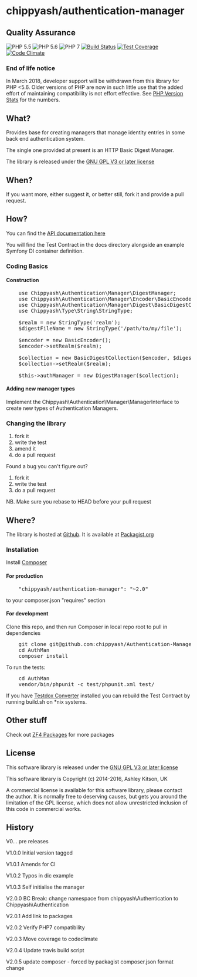 # chippyash/authentication-manager

## Quality Assurance

![PHP 5.5](https://img.shields.io/badge/PHP-5.5-blue.svg)
![PHP 5.6](https://img.shields.io/badge/PHP-5.6-blue.svg)
![PHP 7](https://img.shields.io/badge/PHP-7-blue.svg)
[![Build Status](https://travis-ci.org/chippyash/Authentication-Manager.svg?branch=master)](https://travis-ci.org/chippyash/Authentication-Manager)
[![Test Coverage](https://codeclimate.com/github/chippyash/Authentication-Manager/badges/coverage.svg)](https://codeclimate.com/github/chippyash/Authentication-Manager/coverage)
[![Code Climate](https://codeclimate.com/github/chippyash/Authentication-Manager/badges/gpa.svg)](https://codeclimate.com/github/chippyash/Authentication-Manager)

### End of life notice

In March 2018, developer support will be withdrawn from this library for PHP <5.6. Older
versions of PHP are now in such little use that the added effort of maintaining 
compatibility is not effort effective.  See [PHP Version Stats](https://seld.be/notes/php-versions-stats-2017-1-edition)
 for the numbers.
 
## What?

Provides base for creating managers that manage identity entries in some back
end authentication system.

The single one provided at present is an HTTP Basic Digest Manager.

The library is released under the [GNU GPL V3 or later license](http://www.gnu.org/copyleft/gpl.html)

## When?

If you want more, either suggest it, or better still, fork it and provide a pull request.

## How?

You can find the [API documentation here](http://chippyash.github.io/Authentication-Manager)

You will find the Test Contract in the docs directory alongside an example
Symfony DI container definition.

### Coding Basics

#### Construction

<pre>
    use Chippyash\Authentication\Manager\DigestManager;
    use Chippyash\Authentication\Manager\Encoder\BasicEncoder;
    use Chippyash\Authentication\Manager\Digest\BasicDigestCollection;
    use Chippyash\Type\String\StringType;

    $realm = new StringType('realm');
    $digestFileName = new StringType('/path/to/my/file');

    $encoder = new BasicEncoder();
    $encoder->setRealm($realm);

    $collection = new BasicDigestCollection($encoder, $digestFileName);
    $collection->setRealm($realm);

    $this->authManager = new DigestManager($collection);
</pre>

#### Adding new manager types

Implement the Chippyash\Authentication\Manager\ManagerInterface to create new types of Authentication Managers.

### Changing the library

1.  fork it
2.  write the test
3.  amend it
4.  do a pull request

Found a bug you can't figure out?

1.  fork it
2.  write the test
3.  do a pull request

NB. Make sure you rebase to HEAD before your pull request

## Where?

The library is hosted at [Github](https://github.com/chippyash/Authentication-Manager). It is
available at [Packagist.org](https://packagist.org/packages/chippyash/authentication-manager)

### Installation

Install [Composer](https://getcomposer.org/)

#### For production

<pre>
    "chippyash/authentication-manager": "~2.0"
</pre>

to your composer.json "requires" section

#### For development

Clone this repo, and then run Composer in local repo root to pull in dependencies

<pre>
    git clone git@github.com:chippyash/Authentication-Manager.git AuthMan
    cd AuthMan
    composer install
</pre>

To run the tests:

<pre>
    cd AuthMan
    vendor/bin/phpunit -c test/phpunit.xml test/
</pre>

If you have [Testdox Converter](https://packagist.org/packages/chippyash/testdox-converter)
installed you can rebuild the Test Contract by running build.sh on \*nix systems.
 

## Other stuff

Check out [ZF4 Packages](http://zf4.biz/packages?utm_source=github&utm_medium=web&utm_campaign=blinks&utm_content=slimdicexample) for more packages

## License

This software library is released under the [GNU GPL V3 or later license](http://www.gnu.org/copyleft/gpl.html)

This software library is Copyright (c) 2014-2016, Ashley Kitson, UK

A commercial license is available for this software library, please contact the author. 
It is normally free to deserving causes, but gets you around the limitation of the GPL
license, which does not allow unrestricted inclusion of this code in commercial works.

## History

V0...  pre releases

V1.0.0 Initial version tagged

V1.0.1 Amends for CI

V1.0.2 Typos in dic example

V1.0.3 Self initialise the manager

V2.0.0 BC Break: change namespace from chippyash\Authentication to Chippyash\Authentication

V2.0.1 Add link to packages

V2.0.2 Verify PHP7 compatibility

V2.0.3 Move coverage to codeclimate

V2.0.4 Update travis build script

V2.0.5 update composer - forced by packagist composer.json format change
